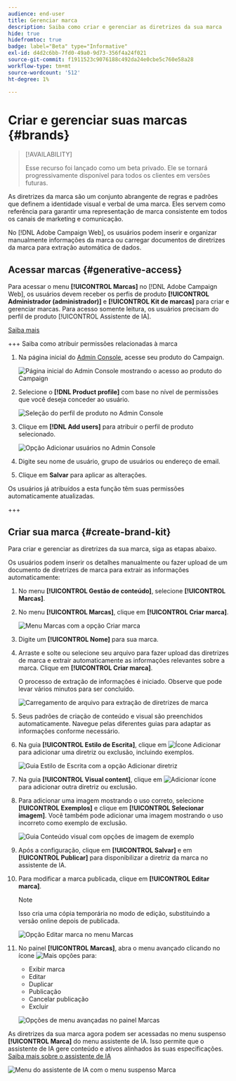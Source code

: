```yaml
---
audience: end-user
title: Gerenciar marca
description: Saiba como criar e gerenciar as diretrizes da sua marca
hide: true
hidefromtoc: true
badge: label="Beta" type="Informative"
exl-id: d4d2c6bb-7fd0-49a0-9d73-356f4a24f021
source-git-commit: f1911523c9076188c492da24e0cbe5c760e58a28
workflow-type: tm+mt
source-wordcount: '512'
ht-degree: 1%

---
```


# Criar e gerenciar suas marcas {#brands}

>[!AVAILABILITY]
>
>Esse recurso foi lançado como um beta privado. Ele se tornará progressivamente disponível para todos os clientes em versões futuras.

As diretrizes da marca são um conjunto abrangente de regras e padrões que definem a identidade visual e verbal de uma marca. Eles servem como referência para garantir uma representação de marca consistente em todos os canais de marketing e comunicação.

No [!DNL Adobe Campaign Web], os usuários podem inserir e organizar manualmente informações da marca ou carregar documentos de diretrizes da marca para extração automática de dados.

## Acessar marcas {#generative-access}

Para acessar o menu **[!UICONTROL Marcas]** no [!DNL Adobe Campaign Web], os usuários devem receber os perfis de produto **[!UICONTROL Administrador (administrador)]** e **[!UICONTROL Kit de marcas]** para criar e gerenciar marcas. Para acesso somente leitura, os usuários precisam do perfil de produto [!UICONTROL Assistente de IA].

[Saiba mais](https://experienceleague.adobe.com/en/docs/campaign/campaign-v8/admin/permissions/manage-permissions)

+++ Saiba como atribuir permissões relacionadas à marca

1. Na página inicial do [Admin Console](https://adminconsole.adobe.com/enterprise), acesse seu produto do Campaign.

   ![Página inicial do Admin Console mostrando o acesso ao produto do Campaign](assets/brands_admin_1.png)

1. Selecione o **[!DNL Product profile]** com base no nível de permissões que você deseja conceder ao usuário.

   ![Seleção do perfil de produto no Admin Console](assets/brands_admin_2.png)

1. Clique em **[!DNL Add users]** para atribuir o perfil de produto selecionado.

   ![Opção Adicionar usuários no Admin Console](assets/brands_admin_3.png)

1. Digite seu nome de usuário, grupo de usuários ou endereço de email.

1. Clique em **Salvar** para aplicar as alterações.

Os usuários já atribuídos a esta função têm suas permissões automaticamente atualizadas.

+++

## Criar sua marca {#create-brand-kit}

Para criar e gerenciar as diretrizes da sua marca, siga as etapas abaixo.

Os usuários podem inserir os detalhes manualmente ou fazer upload de um documento de diretrizes de marca para extrair as informações automaticamente:

1. No menu **[!UICONTROL Gestão de conteúdo]**, selecione **[!UICONTROL Marcas]**.

1. No menu **[!UICONTROL Marcas]**, clique em **[!UICONTROL Criar marca]**.

   ![Menu Marcas com a opção Criar marca](assets/brands_1.png)

1. Digite um **[!UICONTROL Nome]** para sua marca.

1. Arraste e solte ou selecione seu arquivo para fazer upload das diretrizes de marca e extrair automaticamente as informações relevantes sobre a marca. Clique em **[!UICONTROL Criar marca]**.

   O processo de extração de informações é iniciado. Observe que pode levar vários minutos para ser concluído.

   ![Carregamento de arquivo para extração de diretrizes de marca](assets/brands_7.png)

1. Seus padrões de criação de conteúdo e visual são preenchidos automaticamente. Navegue pelas diferentes guias para adaptar as informações conforme necessário.

1. Na guia **[!UICONTROL Estilo de Escrita]**, clique em ![Ícone Adicionar](assets/do-not-localize/Smock_Add_18_N.svg) para adicionar uma diretriz ou exclusão, incluindo exemplos.

   ![Guia Estilo de Escrita com a opção Adicionar diretriz](assets/brands_2.png)

1. Na guia **[!UICONTROL Visual content]**, clique em ![Adicionar ícone](assets/do-not-localize/Smock_Add_18_N.svg) para adicionar outra diretriz ou exclusão.

1. Para adicionar uma imagem mostrando o uso correto, selecione **[!UICONTROL Exemplos]** e clique em **[!UICONTROL Selecionar imagem]**. Você também pode adicionar uma imagem mostrando o uso incorreto como exemplo de exclusão.

   ![Guia Conteúdo visual com opções de imagem de exemplo](assets/brands_3.png)

1. Após a configuração, clique em **[!UICONTROL Salvar]** e em **[!UICONTROL Publicar]** para disponibilizar a diretriz da marca no assistente de IA.

1. Para modificar a marca publicada, clique em **[!UICONTROL Editar marca]**.

   >[!NOTE]
   >
   >Isso cria uma cópia temporária no modo de edição, substituindo a versão online depois de publicada.

   ![Opção Editar marca no menu Marcas](assets/brands_4.png)

1. No painel **[!UICONTROL Marcas]**, abra o menu avançado clicando no ícone ![Mais opções](assets/do-not-localize/Smock_More_18_N.svg) para:

   * Exibir marca
   * Editar
   * Duplicar
   * Publicação
   * Cancelar publicação
   * Excluir

   ![Opções de menu avançadas no painel Marcas](assets/brands_5.png)

As diretrizes da sua marca agora podem ser acessadas no menu suspenso **[!UICONTROL Marca]** do menu assistente de IA. Isso permite que o assistente de IA gere conteúdo e ativos alinhados às suas especificações. [Saiba mais sobre o assistente de IA](../email/generative-gs.md)

![Menu do assistente de IA com o menu suspenso Marca](assets/brands_6.png)